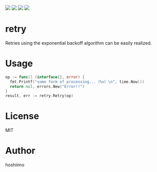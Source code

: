[![](https://pkg.go.dev/badge/github.com/hoshiimo-se/retry)](https://pkg.go.dev/github.com/hoshiimo-se/retry)
[![](https://img.shields.io/github/license/hoshiimo-se/retry)](https://github.com/hoshiimo-se/retry/blob/master/license)
[![](https://img.shields.io/github/languages/code-size/hoshiimo-se/retry)](https://github.com/hoshiimo-se/retry)
[![](https://img.shields.io/twitter/url?style=social&url=https%3A%2F%2Ftwitter.com%2Fhoshiimo_se)](https://twitter.com/hoshiimo_se)

# retry
Retries using the exponential backoff algorithm can be easily realized.

# Usage
```go
op := func() (interface{}, error) {
  fmt.Printf("some form of processing...（%v）\n", time.Now())
  return nil, errors.New("Error!!")
}
result, err := retry.Retry(op)
```

# License
MIT

# Author
hoshiimo

